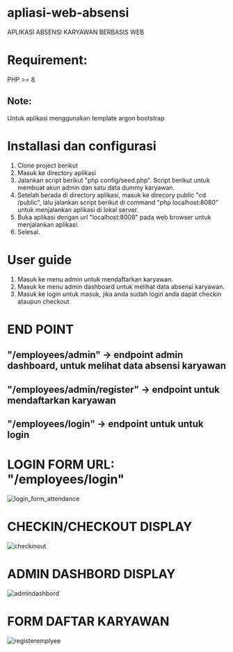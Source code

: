 # apliasi-web-absensi
APLIKASI ABSENSI KARYAWAN BERBASIS WEB

# Requirement:
PHP >= 8

## Note: 
Untuk aplikasi menggunakan template argon bootstrap

# Installasi dan configurasi
1. Clone project berikut
2. Masuk ke directory aplikasi
3. Jalankan script berikut "php config/seed.php". Script berikut untuk membuat akun admin dan satu data dummy karyawan.
4. Setelah berada di directory aplikasi, masuk ke direcory public "cd /public", lalu jalankan script berikut di command "php localhost:8080" untuk menjalankan aplikasi di lokal server.
5. Buka aplikasi dengan url "localhost:8008" pada web browser untuk menjalankan aplikasi.
6. Selesai.

# User guide
1. Masuk ke menu admin untuk mendaftarkan karyawan.
2. Masuk ke menu admin dashboard untuk melihat data absensi karyawan.
3. Masuk ke login untuk masuk, jika anda sudah login anda dapat checkin ataupun checkout

# END POINT
## "/employees/admin" -> endpoint admin dashboard, untuk melihat data absensi karyawan
## "/employees/admin/register" -> endpoint untuk mendaftarkan karyawan
## "/employees/login" -> endpoint untuk untuk login

# LOGIN FORM URL: "/employees/login"
![login_form_attendance](https://user-images.githubusercontent.com/61643826/172020336-1c9ee223-7445-4b6f-9cd8-23360d135337.png)

# CHECKIN/CHECKOUT DISPLAY
![checkinout](https://user-images.githubusercontent.com/61643826/172020519-06dc5946-faf4-4edf-abdc-8285365e564c.png)

# ADMIN DASHBORD DISPLAY
![admindashbord](https://user-images.githubusercontent.com/61643826/172020612-d4dc05c3-7cc4-4919-9568-d7e24226b747.png)

# FORM DAFTAR KARYAWAN
![registeremplyee](https://user-images.githubusercontent.com/61643826/172020689-78179be3-723f-4b93-b04f-248276dbd638.png)